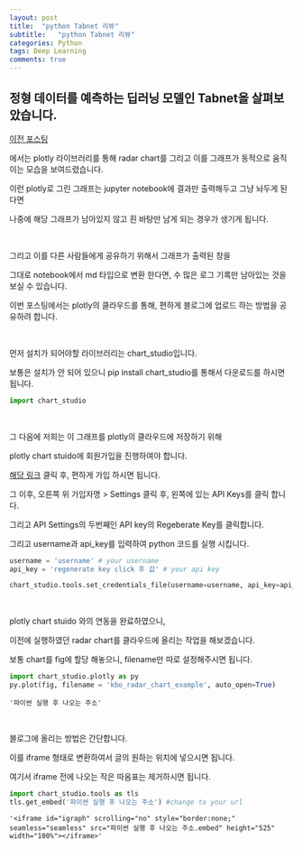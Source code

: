 ```yaml
---
layout: post
title:  "python Tabnet 리뷰"
subtitle:   "python Tabnet 리뷰"
categories: Python
tags: Deep Learning
comments: true
---
```


## 정형 데이터를 예측하는 딥러닝 모델인 Tabnet을 살펴보았습니다.

[이전 포스팅](https://bluemumin.github.io/python/2022/07/04/Python-plotly-%EC%86%8C%EA%B0%9C-%EB%B0%8F-radar-chart/) 

에서는 plotly 라이브러리를 통해 radar chart를 그리고 이를 그래프가 동적으로 움직이는 모습을 보여드렸습니다.

이런 plotly로 그린 그래프는 jupyter notebook에 결과만 출력해두고 그냥 놔두게 된다면

나중에 해당 그래프가 남아있지 않고 흰 바탕만 남게 되는 경우가 생기게 됩니다.

<br/>

그리고 이를 다른 사람들에게 공유하기 위해서 그래프가 출력된 창을

그대로 notebook에서 md 타입으로 변환 한다면, 수 많은 로그 기록만 남아있는 것을 보실 수 있습니다.

이번 포스팅에서는 plotly의 클라우드를 통해, 편하게 블로그에 업로드 하는 방법을 공유하려 합니다.

<br/>

먼저 설치가 되어야할 라이브러리는 chart_studio입니다.

보통은 설치가 안 되어 있으니 pip install chart_studio를 통해서 다운로드를 하시면 됩니다.

```python
import chart_studio
```

<br/>

그 다음에 저희는 이 그래프를 plotly의 클라우드에 저장하기 위해

plotly chart stuido에 회원가입을 진행하여야 합니다.

[해당 링크](https://chart-studio.plotly.com/Auth/login/#/) 클릭 후, 편하게 가입 하시면 됩니다.

그 이후, 오른쪽 위 가입자명 > Settings 클릭 후, 왼쪽에 있는 API Keys를 클릭 합니다.

그리고 API Settings의 두번째인 API key의 Regeberate Key를 클릭합니다.

그리고 username과 api_key를 입력하여 python 코드를 실행 시킵니다.

```python
username = 'username' # your username
api_key = 'regenerate key click 후 값' # your api key

chart_studio.tools.set_credentials_file(username=username, api_key=api_key)
```

<br/>

plotly chart stuido 와의 연동을 완료하였으니, 

이전에 실행하였던 radar chart를 클라우드에 올리는 작업을 해보겠습니다.

보통 chart를 fig에 할당 해놓으니, filename만 따로 설정해주시면 됩니다.


```python
import chart_studio.plotly as py
py.plot(fig, filename = 'kbo_radar_chart_example', auto_open=True)
```

    '파이썬 실행 후 나오는 주소'

<br/>

블로그에 올리는 방법은 간단합니다.

이를 iframe 형태로 변환하여서 글의 원하는 위치에 넣으시면 됩니다.

여기서 iframe 전에 나오는 작은 따옴표는 제거하시면 됩니다.


```python
import chart_studio.tools as tls
tls.get_embed('파이썬 실행 후 나오는 주소') #change to your url
```


    '<iframe id="igraph" scrolling="no" style="border:none;" seamless="seamless" src="파이썬 실행 후 나오는 주소.embed" height="525" width="100%"></iframe>'
